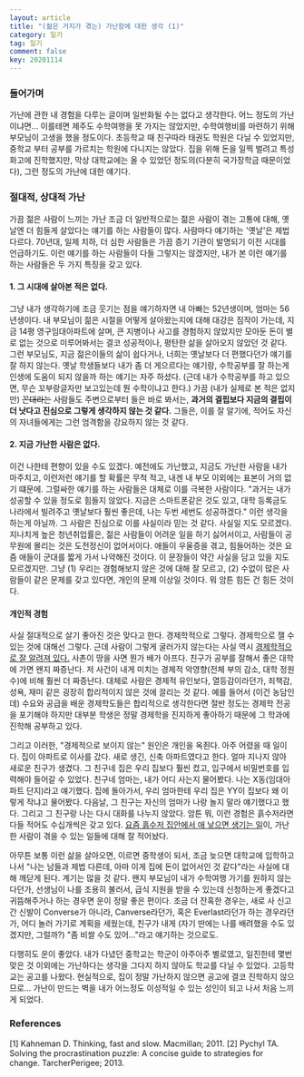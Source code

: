 ```yaml
---
layout: article
title: "(젊은 거지가 겪는) 가난함에 대한 생각 (1)"
category: 일기
tag: 일기
comment: false
key: 20201114
---
```


### 들어가며
가난에 관한 내 경험을 다루는 글이며 일반화될 수는 없다고 생각한다. 어느 정도의 가난이냐면... 이를테면 제주도 수학여행을 못 가지는 않았지만, 수학여행비를 마련하기 위해 부모님이 고생을 했을 정도이다. 초등학교 때 친구따라 태권도 학원은 다닐 수 있었지만, 중학교 부터 공부를 가르치는 학원에 다니지는 않았다. 집을 위해 돈을 일찍 벌려고 특성화고에 진학했지만, 막상 대학교에는 올 수 있었던 정도의(다분히 국가장학금 때문이었다), 그런 정도의 가난에 대한 얘기다.

### 절대적, 상대적 가난
가끔 젊은 사람이 느끼는 가난 조금 더 일반적으로는 젊은 사람이 겪는 고통에 대해, 옛날엔 더 힘들게 살았다는 얘기를 하는 사람들이 많다. 사람마다 얘기하는 '옛날'은 제법 다르다. 70년대, 일제 치하, 더 심한 사람들은 가끔 증기 기관이 발명되기 이전 시대를 언급하기도. 이런 얘기를 하는 사람들이 다들 그렇지는 않겠지만, 내가 본 이런 얘기를 하는 사람들은 두 가지 특징을 갖고 있다.

#### 1. 그 시대에 살아본 적은 없다.
그냥 내가 생각하기에 조금 웃기는 점을 얘기하자면 내 아빠는 52년생이며, 엄마는 56년생이다. 내 부모님이 젊은 시절을 어떻게 살아왔는지에 대해 대강은 짐작이 가는데, 지금 14평 영구임대아파트에 살며, 큰 지병이나 사고를 경험하지 않았지만 모아둔 돈이 별로 없는 것으로 미루어봐서는 결코 성공적이나, 평탄한 삶을 살아오지 않았던 것 같다. 그런 부모님도, 지금 젊은이들의 삶이 쉽다거나, 너희는 옛날보다 더 편했다던가 얘기를 잘 하지 않는다. 옛날 학생들보다 내가 좀 더 게으르다는 얘기랑, 수학공부를 잘 하는게 인생에 도움이 되지 않을까 하는 얘기는 자주 하셨다. (근데 내가 수학공부를 하고 있으면, 무슨 꼬부랑글자만 보고있는데 뭔 수학이냐고 한다.) 가끔 (내가 실제로 본 적은 없지만) ~~꼰대라는~~ 사람들도 주변으로부터 들은 바로 봐서는, **과거의 결핍보다 지금의 결핍이 더 낫다고 진심으로 그렇게 생각하지 않는 것 같다.** 그들은, 이를 잘 알기에, 적어도 자신의 자녀들에게는 그런 엄격함을 강요하지 않는 것 같다.

#### 2. 지금 가난한 사람은 없다.
이건 나한테 편향이 있을 수도 있겠다. 예전에도 가난했고, 지금도 가난한 사람을 내가 마주치고, 이런저런 얘기를 할 확률은 무척 적고, 내겐 내 부모 이외에는 표본이 거의 없기 떄문에. 그럴싸한 얘기를 하는 사람들은 대체로 이를 극복한 사람이다. "과거는 내가 성공할 수 있을 정도로 힘들지 않았다. 지금은 스마트폰같은 것도 있고, 대학 등록금도 나라에서 빌려주고 옛날보다 훨씬 좋은데, 나는 두번 세번도 성공하겠다." 이런 생각을 하는게 아닐까. 그 사람은 진심으로 이를 사실이라 믿는 것 같다. 사실일 지도 모르겠다. 지나치게 높은 청년취업률은, 젊은 사람들이 어려운 일을 하기 싫어서이고, 사람들이 공무원에 몰리는 것은 도전정신이 없어서이다. 애들이 우울증을 겪고, 힘들어하는 것은 요즘 애들이 군대를 짧게 가서 나약해진 것이다. 이 문장들이 약간 사실을 담고 있을 지도 모르겠지만. 그냥 (1) 우리는 경험해보지 않은 것에 대해 잘 모르고, (2) 수없이 많은 사람들이 같은 문제를 갖고 있다면, 개인의 문제 이상일 것이다. 뭐 암튼 힘든 건 힘든 것이다.


#### 개인적 경험
사실 절대적으로 살기 좋아진 것은 맞다고 한다. 경제학적으로 그렇다. 경제학으로 잴 수 있는 것에 대해선 그렇다. 근데 사람이 그렇게 굴러가지 않는다는 사실 역시 [경제학적으로 잘 알려져 있다.](https://www.nobelprize.org/prizes/economic-sciences/2002/kahneman/facts/) 사촌이 땅을 사면 뭔가 배가 아프다. 친구가 공부를 잘해서 좋은 대학에 가면 왠지 짜증난다. 저 사건이 내게 미치는 경제적 악영향(전체 부의 감소, 대학 정원 수)에 비해 훨씬 더 짜증난다. 대체로 사람은 경제적 유인보다, 열등감이라던가, 죄책감, 성욕, 재미 같은 굉장히 합리적이지 않은 것에 끌리는 것 같다. 예를 들어서 (이건 농담인데) 수요와 공급을 배운 경제학도들은 합리적으로 생각한다면 절반 정도는 경제학 전공을 포기해야 하지만 대부분 학생은 정말 경제학을 진지하게 좋아하기 때문에 그 학과에 진학해 공부하고 있다.

그리고 이러한, "경제적으로 보이지 않는" 원인은 개인을 옥죈다. 아주 어렸을 때 일이다. 집이 아파트로 이사를 갔다. 새로 생긴, 신축 아파트였다고 한다. 얼마 지나지 않아 새로운 친구가 생겼다. 그 친구네 집은 우리 집보다 훨씬 컸고, 입구에서 비밀번호를 입력해야 들어갈 수 있었다. 친구네 엄마는, 내가 어디 사는지 물어봤다. 나는 X동(임대아파트 단지)라고 얘기했다. 집에 돌아가서, 우리 엄마한테 우리 집은 YY이 집보다 왜 이렇게 작냐고 물어봤다. 다음날, 그 친구는 자신의 엄마가 나랑 놀지 말라 얘기했다고 했다. 그리고 그 친구랑 나는 다시 대화를 나누지 않았다. 암튼 뭐, 이런 경험은 흙수저라면 다들 적어도 수십개씩은 갖고 있다. [요즘 흙수저 집안에서 애 낳으면 생기는 일](https://pann.nate.com/talk/355415247)이, 가난한 사람이 겪을 수 있는 일들에 대해 잘 적어놨다.

아무튼 보통 이런 삶을 살아오면, 이르면 중학생이 되서, 조금 늦으면 대학교에 입학하고 나서 "나는 남들과 제법 다른데, 아마 이게 집에 돈이 없어서인 것 같다"라는 사실에 대해 깨닫게 된다. 계기는 많을 것 같다. 왠지 부모님이 내가 수학여행 가기를 원하지 않는다던가, 선생님이 나를 조용히 불러서, 급식 지원을 받을 수 있는데 신청하는게 좋겠다고 귀뜸해주거나 하는 경우면 운이 정말 좋은 편이다. 조금 더 잔혹한 경우는, 새로 사 신고 간 신발이 Converse가 아니라, Canverse라던가, 혹은 Everlast라던가 하는 경우라던가, 어디 놀러 가기로 계획을 세웠는데, 친구가 내게 (자기 딴에는 나를 배려했을 수도 있겠지만, 그럴까?) "좀 비쌀 수도 있어..."라고 얘기하는 것으로도.

다행히도 운이 좋았다. 내가 다녔던 중학교는 학군이 아주아주 별로였고, 일진한테 몇번 맞은 것 이외에는 가난하다는 생각을 그다지 하지 않아도 학교를 다닐 수 있었다. 고등학교는 공고를 나왔다. 현실적으로, 집이 정말 가난하지 않으면 공고에 결코 진학하지 않으므로... 가난이 만드는 벽을 내가 어느정도 이성적일 수 있는 성인이 되고 나서 처음 느끼게 되었다.



### References
[1] Kahneman D. Thinking, fast and slow. Macmillan; 2011.
[2] Pychyl TA. Solving the procrastination puzzle: A concise guide to strategies for change. TarcherPerigee; 2013.
